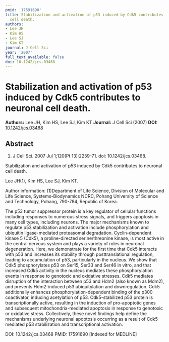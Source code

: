 ```yaml
---
pmid: '17591690'
title: Stabilization and activation of p53 induced by Cdk5 contributes to neuronal
  cell death.
authors:
- Lee JH
- Kim HS
- Lee SJ
- Kim KT
journal: J Cell Sci
year: '2007'
full_text_available: false
doi: 10.1242/jcs.03468
---
```


# Stabilization and activation of p53 induced by Cdk5 contributes to neuronal cell death.
**Authors:** Lee JH, Kim HS, Lee SJ, Kim KT
**Journal:** J Cell Sci (2007)
**DOI:** [10.1242/jcs.03468](https://doi.org/10.1242/jcs.03468)

## Abstract

1. J Cell Sci. 2007 Jul 1;120(Pt 13):2259-71. doi: 10.1242/jcs.03468.

Stabilization and activation of p53 induced by Cdk5 contributes to neuronal cell 
death.

Lee JH(1), Kim HS, Lee SJ, Kim KT.

Author information:
(1)Department of Life Science, Division of Molecular and Life Science, 
Systems-Biodynamics NCRC, Pohang University of Science and Technology, Pohang, 
790-784, Republic of Korea.

The p53 tumor suppressor protein is a key regulator of cellular functions 
including responses to numerous stress signals, and triggers apoptosis in many 
cell types, including neurons. The major mechanisms known to regulate p53 
stabilization and activation include phosphorylation and ubiquitin 
ligase-mediated proteasomal degradation. Cyclin-dependent kinase 5 (Cdk5), a 
proline-directed serine/threonine kinase, is most active in the central nervous 
system and plays a variety of roles in neuronal degeneration. Here, we 
demonstrate for the first time that Cdk5 interacts with p53 and increases its 
stability through posttranslational regulation, leading to accumulation of p53, 
particularly in the nucleus. We show that Cdk5 phosphorylates p53 on Ser15, 
Ser33 and Ser46 in vitro, and that increased Cdk5 activity in the nucleus 
mediates these phosphorylation events in response to genotoxic and oxidative 
stresses. Cdk5 mediates disruption of the interaction between p53 and Hdm2 (also 
known as Mdm2), and prevents Hdm2-induced p53 ubiquitylation and downregulation. 
Cdk5 additionally enhances phosphorylation-dependent binding of the p300 
coactivator, inducing acetylation of p53. Cdk5-stabilized p53 protein is 
transcriptionally active, resulting in the induction of pro-apoptotic genes and 
subsequent mitochondria-mediated apoptosis in response to genotoxic or oxidative 
stress. Collectively, these novel findings help define the mechanisms underlying 
neuronal apoptosis occurring as a result of Cdk5-mediated p53 stabilization and 
transcriptional activation.

DOI: 10.1242/jcs.03468
PMID: 17591690 [Indexed for MEDLINE]
